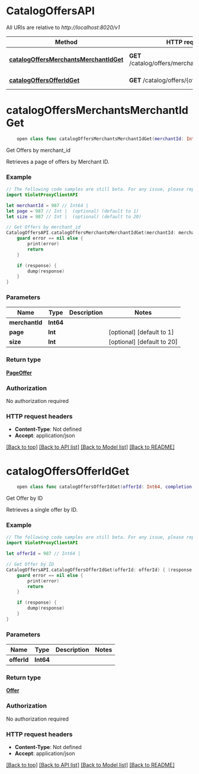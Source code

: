 # CatalogOffersAPI

All URIs are relative to *http://localhost:8020/v1*

Method | HTTP request | Description
------------- | ------------- | -------------
[**catalogOffersMerchantsMerchantIdGet**](CatalogOffersAPI.md#catalogoffersmerchantsmerchantidget) | **GET** /catalog/offers/merchants/{merchant_id} | Get Offers by merchant_id
[**catalogOffersOfferIdGet**](CatalogOffersAPI.md#catalogoffersofferidget) | **GET** /catalog/offers/{offer_id} | Get Offer by ID


# **catalogOffersMerchantsMerchantIdGet**
```swift
    open class func catalogOffersMerchantsMerchantIdGet(merchantId: Int64, page: Int? = nil, size: Int? = nil, completion: @escaping (_ data: PageOffer?, _ error: Error?) -> Void)
```

Get Offers by merchant_id

Retrieves a page of offers by Merchant ID.

### Example
```swift
// The following code samples are still beta. For any issue, please report via http://github.com/OpenAPITools/openapi-generator/issues/new
import VioletProxyClientAPI

let merchantId = 987 // Int64 | 
let page = 987 // Int |  (optional) (default to 1)
let size = 987 // Int |  (optional) (default to 20)

// Get Offers by merchant_id
CatalogOffersAPI.catalogOffersMerchantsMerchantIdGet(merchantId: merchantId, page: page, size: size) { (response, error) in
    guard error == nil else {
        print(error)
        return
    }

    if (response) {
        dump(response)
    }
}
```

### Parameters

Name | Type | Description  | Notes
------------- | ------------- | ------------- | -------------
 **merchantId** | **Int64** |  | 
 **page** | **Int** |  | [optional] [default to 1]
 **size** | **Int** |  | [optional] [default to 20]

### Return type

[**PageOffer**](PageOffer.md)

### Authorization

No authorization required

### HTTP request headers

 - **Content-Type**: Not defined
 - **Accept**: application/json

[[Back to top]](#) [[Back to API list]](../README.md#documentation-for-api-endpoints) [[Back to Model list]](../README.md#documentation-for-models) [[Back to README]](../README.md)

# **catalogOffersOfferIdGet**
```swift
    open class func catalogOffersOfferIdGet(offerId: Int64, completion: @escaping (_ data: Offer?, _ error: Error?) -> Void)
```

Get Offer by ID

Retrieves a single offer by ID.

### Example
```swift
// The following code samples are still beta. For any issue, please report via http://github.com/OpenAPITools/openapi-generator/issues/new
import VioletProxyClientAPI

let offerId = 987 // Int64 | 

// Get Offer by ID
CatalogOffersAPI.catalogOffersOfferIdGet(offerId: offerId) { (response, error) in
    guard error == nil else {
        print(error)
        return
    }

    if (response) {
        dump(response)
    }
}
```

### Parameters

Name | Type | Description  | Notes
------------- | ------------- | ------------- | -------------
 **offerId** | **Int64** |  | 

### Return type

[**Offer**](Offer.md)

### Authorization

No authorization required

### HTTP request headers

 - **Content-Type**: Not defined
 - **Accept**: application/json

[[Back to top]](#) [[Back to API list]](../README.md#documentation-for-api-endpoints) [[Back to Model list]](../README.md#documentation-for-models) [[Back to README]](../README.md)

